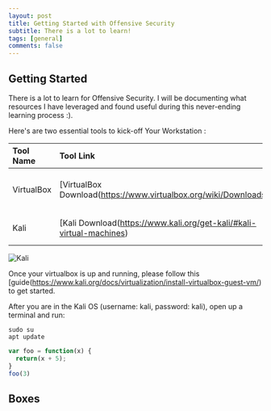 ```yaml
---
layout: post
title: Getting Started with Offensive Security
subtitle: There is a lot to learn!
tags: [general]
comments: false
---
```


## Getting Started

There is a lot to learn for Offensive Security. I will be documenting what resources I have leveraged and found useful during this never-ending learning process :).

Here's are two essential tools to kick-off Your Workstation :

| Tool Name | Tool Link | Usage |
| :------ |:--- | :--- |
| VirtualBox | [VirtualBox Download(https://www.virtualbox.org/wiki/Downloads/) | Running Kali in a Virtual Machine |
| Kali | [Kali Download(https://www.kali.org/get-kali/#kali-virtual-machines) | Kali VirtualBox 64 bit  |

![Kali](https://www.bleepstatic.com/content/hl-images/2022/02/14/kali-bright.jpg)

Once your virtualbox is up and running, please follow this [guide(https://www.kali.org/docs/virtualization/install-virtualbox-guest-vm/) to get started.

After you are in the Kali OS (username: kali, password: kali), open up a terminal and run:
~~~
sudo su
apt update

~~~

```javascript
var foo = function(x) {
  return(x + 5);
}
foo(3)
```

## Boxes
